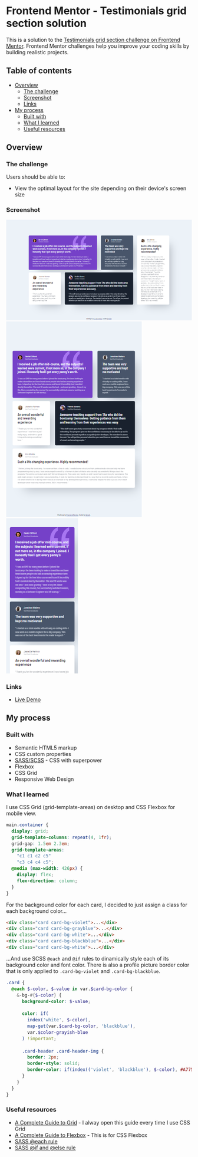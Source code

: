 # Frontend Mentor - Testimonials grid section solution

This is a solution to the [Testimonials grid section challenge on Frontend Mentor](https://www.frontendmentor.io/challenges/testimonials-grid-section-Nnw6J7Un7). Frontend Mentor challenges help you improve your coding skills by building realistic projects. 

## Table of contents

- [Overview](#overview)
  - [The challenge](#the-challenge)
  - [Screenshot](#screenshot)
  - [Links](#links)
- [My process](#my-process)
  - [Built with](#built-with)
  - [What I learned](#what-i-learned)
  - [Useful resources](#useful-resources)


## Overview

### The challenge

Users should be able to:

- View the optimal layout for the site depending on their device's screen size

### Screenshot

![](./design/ssdesktop.png)
![](./design/sstablet.png) ![](./design/ssmobile.png)

### Links

- [Live Demo](https://njvs.github.io/Testimonials-grid-section/)

## My process

### Built with

- Semantic HTML5 markup
- CSS custom properties
- [SASS/SCSS](https://sass-lang.com) - CSS with superpower
- Flexbox
- CSS Grid
- Responsive Web Design

### What I learned

I use CSS Grid (grid-template-areas) on desktop and CSS Flexbox for mobile view.
```scss
main.container {
  display: grid;
  grid-template-columns: repeat(4, 1fr);
  grid-gap: 1.5em 2.3em;
  grid-template-areas:
    "c1 c1 c2 c5"
    "c3 c4 c4 c5";
  @media (max-width: 426px) {
    display: flex;
    flex-direction: column;
  }
}
```

For the background color for each card, I decided to just assign a class for each background color...
```html
<div class="card card-bg-violet">...</div>
<div class="card card-bg-grayblue">...</div>
<div class="card card-bg-white">...</div>
<div class="card card-bg-blackblue">...</div>
<div class="card card-bg-white">...</div>
```
...And use SCSS `@each` and `@if` rules to dinamically style each of its background color and font color. There is also a profile picture border color that is only applied to `.card-bg-violet` and `.card-bg-blackblue`.
```scss
.card {
  @each $-color, $-value in var.$card-bg-color {
    &-bg-#{$-color} {
      background-color: $-value;

      color: if(
        index('white', $-color),
        map-get(var.$card-bg-color, 'blackblue'),
        var.$color-grayish-blue
      ) !important;

      .card-header .card-header-img {
        border: 2px;
        border-style: solid;
        border-color: if(index(('violet', 'blackblue'), $-color), #A775F1, transparent);
      }
    }
  }
}
```

### Useful resources

- [A Complete Guide to Grid](https://css-tricks.com/snippets/css/complete-guide-grid/) - I alway open this guide every time I use CSS Grid
- [A Complete Guide to Flexbox](https://css-tricks.com/snippets/css/a-guide-to-flexbox/) - This is for CSS Flexbox
- [SASS @each rule](https://sass-lang.com/documentation/at-rules/control/each)
- [SASS @if and @else rule](https://sass-lang.com/documentation/at-rules/control/if)